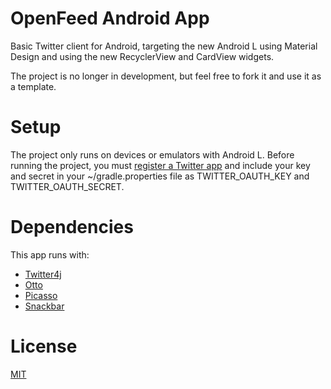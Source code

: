 # OpenFeed Android App

Basic Twitter client for Android, targeting the new Android L using Material Design and using the 
new RecyclerView and CardView widgets.

The project is no longer in development, but feel free to fork it and use it as a template.

# Setup

The project only runs on devices or emulators with Android L. Before running the project, you must
[register a Twitter app](https://apps.twitter.com/) and include your key and secret in your
~/gradle.properties file as TWITTER_OAUTH_KEY and TWITTER_OAUTH_SECRET.

# Dependencies

This app runs with:

+ [Twitter4j](https://github.com/yusuke/twitter4j)
+ [Otto](https://github.com/square/otto)
+ [Picasso](https://github.com/square/picasso)
+ [Snackbar](https://github.com/wmora/snackbar)

# License

[MIT](./LICENSE)